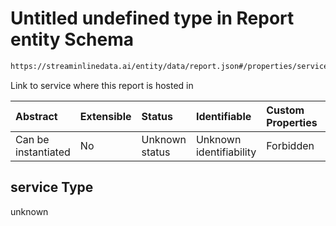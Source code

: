 # Untitled undefined type in Report entity Schema

```txt
https://streaminlinedata.ai/entity/data/report.json#/properties/service
```

Link to service where this report is hosted in

| Abstract            | Extensible | Status         | Identifiable            | Custom Properties | Additional Properties | Access Restrictions | Defined In                                                     |
| :------------------ | :--------- | :------------- | :---------------------- | :---------------- | :-------------------- | :------------------ | :------------------------------------------------------------- |
| Can be instantiated | No         | Unknown status | Unknown identifiability | Forbidden         | Allowed               | none                | [report.json*](report.md "open original schema") |

## service Type

unknown

